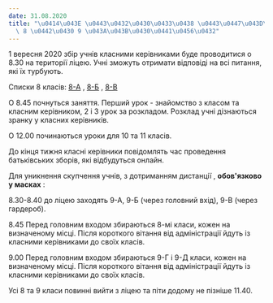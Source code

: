 ```yaml
---
date: 31.08.2020
title: "\u0414\u043E \u0443\u0432\u0430\u0433\u0438 \u0443\u0447\u043D\u0456\u0432\
  \ 8 \u0442\u0430 9 \u043A\u043B\u0430\u0441\u0456\u0432"
---
```

1 вересня 2020 збір учнів класними керівниками буде проводитися о 8.30 на території ліцею. Учні зможуть отримати відповіді на всі питання, які їх турбують.

Списки 8 класів:
[8-А](/files/до-уваги-учнів-8-та--8а.pdf "8А.pdf")
,
[8-Б](/files/до-уваги-учнів-8-та--8б.pdf "8Б.pdf")
,
[8-В](/files/до-уваги-учнів-8-та--8в.pdf "8В .pdf")

О 8.45 почнуться заняття. Перший урок - знайомство з класом та класним керівником, 2 і 3 урок за розкладом. Розклад учні дізнаються зранку у класних керівників.

О 12.00 починаються уроки для 10 та 11 класів.

До кінця тижня класні керівники повідомлять час проведення батьківських зборів, які відбудуться онлайн.

Для уникнення скупчення учнів,
з дотриманням дистанції
,
**обов'язково у масках**
:

8.30-8.40 до ліцею заходять 9-А, 9-Б (через головний вхід), 9-В (через гардероб).

8.45 Перед головним входом збираються 8-мі класи, кожен на визначеному місці. Після короткого вітання від адміністрації йдуть із класними керівниками до своїх класів.

9.00 Перед головним входом збираються 9-Г і 9-Д класи, кожен на визначеному місці.
Після короткого вітання від адміністрації йдуть із класними керівниками до своїх класів.

Усі 8 та 9 класи повинні вийти з ліцею та піти додому не пізніше 11.40.